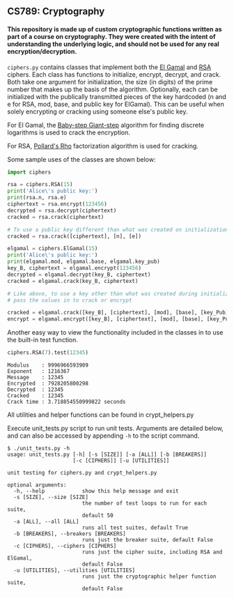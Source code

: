 ## CS789: Cryptography

#### This repository is made up of custom cryptographic functions written as part of a course on cryptography. They were created with the intent of understanding the underlying logic, and should not be used for any real encryption/decryption.

`ciphers.py` contains classes that implement both the [El Gamal](https://en.wikipedia.org/wiki/ElGamal_encryption) and [RSA](https://en.wikipedia.org/wiki/RSA_(cryptosystem)) ciphers. Each class has functions to initialize, encrypt, decrypt, and crack. Both take one argument for initialization, the size (in digits) of the prime number that makes up the basis of the algorithm. Optionally, each can be initialized with the publically transmitted pieces of the key hardcoded (n and e for RSA, mod, base, and public key for ElGamal). This can be useful when solely encrypting or cracking using someone else's public key.

For El Gamal, the [Baby-step Giant-step](https://en.wikipedia.org/wiki/Baby-step_giant-step) algorithm for finding discrete logarithms is used to crack the encryption.

For RSA, [Pollard's Rho](https://en.wikipedia.org/wiki/Pollard%27s_rho_algorithm) factorization algorithm is used for cracking.

Some sample uses of the classes are shown below:

```python
import ciphers

rsa = ciphers.RSA(15)
print('Alice\'s public key:')
print(rsa.n, rsa.e)
ciphertext = rsa.encrypt(123456)
decrypted = rsa.decrypt(ciphertext)
cracked = rsa.crack(ciphertext)

# To use a public key different than what was created on initialization:
cracked = rsa.crack([ciphertext], [n], [e])

elgamal = ciphers.ElGamal(15)
print('Alice\'s public key:')
print(elgamal.mod, elgamal.base, elgamal.key_pub)
key_B, ciphertext = elgamal.encrypt(123456)
decrypted = elgamal.decrypt(key_B, ciphertext)
cracked = elgamal.crack(key_B, ciphertext)

# Like above, to use a key other than what was created during initialization,
# pass the values in to crack or encrypt

cracked = elgamal.crack([key_B], [ciphertext], [mod], [base], [key_Pub])
encrypt = elgamal.encrypt([key_B], [ciphertext], [mod], [base], [key_Pub])
```

Another easy way to view the functionality included in the classes in to use the built-in test function.

```python
ciphers.RSA(7).test(12345)
```
```
Modulus    : 9996966593909
Exponent   : 1216367
Message    : 12345
Encrypted  : 7928205800298
Decrypted  : 12345
Cracked    : 12345
Crack time : 3.718854550999822 seconds
```

All utilities and helper functions can be found in crypt_helpers.py

Execute unit_tests.py script to run unit tests. Arguments are detailed below, and can also be accessed by appending `-h` to the script command.

```
$ ./unit_tests.py -h
usage: unit_tests.py [-h] [-s [SIZE]] [-a [ALL]] [-b [BREAKERS]]
                     [-c [CIPHERS]] [-u [UTILITIES]]

unit testing for ciphers.py and crypt_helpers.py

optional arguments:
  -h, --help            show this help message and exit
  -s [SIZE], --size [SIZE]
                        the number of test loops to run for each suite,
                        default 50
  -a [ALL], --all [ALL]
                        runs all test suites, default True
  -b [BREAKERS], --breakers [BREAKERS]
                        runs just the breaker suite, default False
  -c [CIPHERS], --ciphers [CIPHERS]
                        runs just the cipher suite, including RSA and ElGamal,
                        default False
  -u [UTILITIES], --utilities [UTILITIES]
                        runs just the cryptographic helper function suite,
                        default False

```
